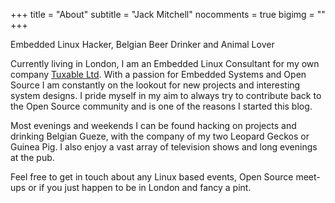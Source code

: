 +++
title = "About"
subtitle = "Jack Mitchell"
nocomments = true
bigimg = ""
+++

Embedded Linux Hacker, Belgian Beer Drinker and Animal Lover

Currently living in London, I am an Embedded Linux Consultant for my own
company [Tuxable Ltd](/pages/consulting). With a passion for Embedded Systems
and Open Source I am constantly on the lookout for new projects and
interesting system designs. I pride myself in my aim to always try to
contribute back to the Open Source community and is one of the reasons I
started this blog.

Most evenings and weekends I can be found hacking on projects and drinking
Belgian Gueze, with the company of my two Leopard Geckos or Guinea Pig. I
also enjoy a vast array of television shows and long evenings at the pub.

Feel free to get in touch about any Linux based events, Open Source meet-ups
or if you just happen to be in London and fancy a pint.
